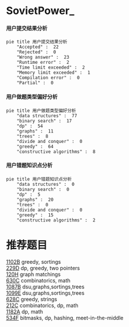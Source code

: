 # SovietPower_

<!-- tabs:start -->



#### **用户提交结果分析**

```mermaid
pie title 用户提交结果分析
    "Accepted" :  22
    "Rejected" :  0
    "Wrong answer" :  23
    "Runtime error" :  2
    "Time limit exceeded" :  2
    "Memory limit exceeded" :  1
    "Compilation error" :  0
    "Partial" :  0
```

#### **用户做题类型偏好分析**

```mermaid
pie title 用户做题类型偏好分析
    "data structures" :  77
    "binary search" :  17
    "dp" :  54
    "graphs" :  11
    "trees" :  8
    "divide and conquer" :  0
    "greedy" :  64
    "constructive algorithms" :  8
```
#### **用户错题知识点分析**

```mermaid
pie title 用户错题知识点分析
    "data structures" :  0
    "binary search" :  0
    "dp" :  5
    "graphs" :  20
    "trees" :  0
    "divide and conquer" :  0
    "greedy" :  15
    "constructive algorithms" :  2
```



<!-- tabs:end -->
# 推荐题目
[1102B](https://codeforces.com/contest/1102/problem/B)		greedy,
                        sortings		  
[229D](https://codeforces.com/contest/229/problem/D)		dp,
                        greedy,
                        two pointers		  
[120H](https://codeforces.com/contest/120/problem/H)		graph matchings		  
[630C](https://codeforces.com/contest/630/problem/C)		combinatorics,
                        math		  
[1087B](https://codeforces.com/contest/1087/problem/B)		dsu,graphs,sortings,trees		  
[1099E](https://codeforces.com/contest/1099/problem/E)		dsu,graphs,sortings,trees		  
[628C](https://codeforces.com/contest/628/problem/C)		greedy,
                        strings		  
[212C](https://codeforces.com/contest/212/problem/C)		combinatorics,
                        dp,
                        math		  
[1182A](https://codeforces.com/contest/1182/problem/A)		dp,
                        math		  
[534F](https://codeforces.com/contest/534/problem/F)		bitmasks,
                        dp,
                        hashing,
                        meet-in-the-middle		  
